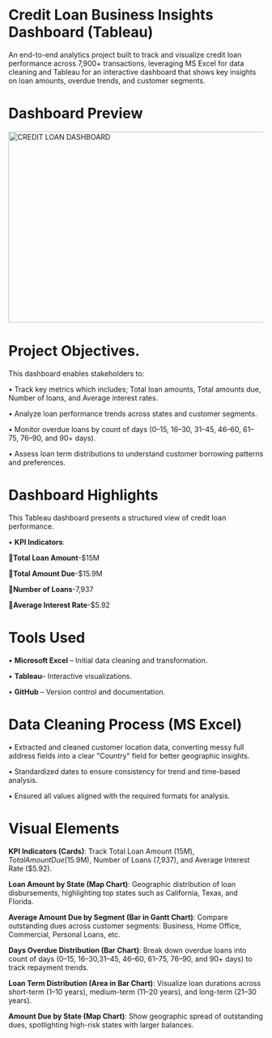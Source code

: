 # Credit Loan Business Insights Dashboard (Tableau)

An end-to-end analytics project built to track and visualize credit loan performance across 7,900+ transactions, leveraging MS Excel for data cleaning and Tableau for an interactive dashboard that shows key insights on loan amounts, overdue trends, and customer segments.


# Dashboard Preview

<img width="599" height="376" alt="CREDIT LOAN DASHBOARD" src="https://github.com/user-attachments/assets/fba656db-e939-4fab-b625-e3540b0cdf46" />

# Project Objectives.

This dashboard enables stakeholders to:

•	Track key metrics which includes; Total loan amounts, Total amounts due, Number of loans, and Average interest rates.

•	Analyze loan performance trends across states and customer segments.

•	Monitor overdue loans by count of days (0–15, 16–30, 31–45, 46–60, 61–75, 76–90, and 90+ days).

•	Assess loan term distributions to understand customer borrowing patterns and preferences.

# Dashboard Highlights

This Tableau dashboard presents a structured view of credit loan performance.

•	**KPI Indicators**:

**Total Loan Amount**-$15M 

**Total Amount Due**-$15.9M

**Number of Loans**-7,937

**Average Interest Rate**-$5.92


# Tools Used

•	**Microsoft Excel** – Initial data cleaning and transformation.

•	**Tableau**– Interactive visualizations.

•	**GitHub** – Version control and documentation.

# Data Cleaning Process (MS Excel)

• Extracted and cleaned customer location data, converting messy full address fields into a clear "Country" field for better geographic insights.

•	Standardized dates to ensure consistency for trend and time-based analysis.

•	Ensured all values aligned with the required formats for analysis.


# Visual Elements

**KPI Indicators (Cards)**: Track Total Loan Amount ($15M), Total Amount Due ($15.9M), Number of Loans (7,937), and Average Interest Rate ($5.92).

**Loan Amount by State (Map Chart)**: Geographic distribution of loan disbursements, highlighting top states such as California, Texas, and Florida.

**Average Amount Due by Segment (Bar in Gantt Chart)**: Compare outstanding dues across customer segments: Business, Home Office, Commercial, Personal Loans, etc.

**Days Overdue Distribution (Bar Chart)**: Break down overdue loans into count of days (0–15, 16–30,31–45, 46–60, 61–75, 76–90, and 90+ days) to track repayment trends.

**Loan Term Distribution (Area in Bar Chart)**: Visualize loan durations across short-term (1–10 years), medium-term (11–20 years), and long-term (21–30 years).

**Amount Due by State (Map Chart)**: Show geographic spread of outstanding dues, spotlighting high-risk states with larger balances.




